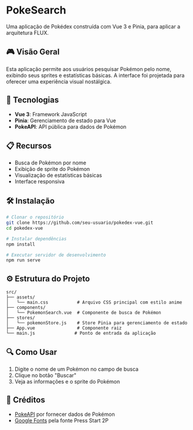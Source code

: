 # PokeSearch

Uma aplicação de Pokédex construída com Vue 3 e Pinia, para aplicar a arquitetura FLUX.

## 🎮 Visão Geral

Esta aplicação permite aos usuários pesquisar Pokémon pelo nome, exibindo seus sprites e estatísticas básicas. A interface foi projetada para oferecer uma experiência visual nostálgica.

## 🚀 Tecnologias

- **Vue 3**: Framework JavaScript
- **Pinia**: Gerenciamento de estado para Vue
- **PokeAPI**: API pública para dados de Pokémon

## 📋 Recursos

- Busca de Pokémon por nome
- Exibição de sprite do Pokémon
- Visualização de estatísticas básicas
- Interface responsiva

## 🛠️ Instalação

```bash
# Clonar o repositório
git clone https://github.com/seu-usuario/pokedex-vue.git
cd pokedex-vue

# Instalar dependências
npm install

# Executar servidor de desenvolvimento
npm run serve
```

## ⚙️ Estrutura do Projeto

```
src/
├── assets/
│   └── main.css           # Arquivo CSS principal com estilo anime
├── components/
│   └── PokemonSearch.vue  # Componente de busca de Pokémon
├── stores/
│   └── pokemonStore.js    # Store Pinia para gerenciamento de estado
├── App.vue                # Componente raiz
└── main.js               # Ponto de entrada da aplicação
```

## 🔍 Como Usar

1. Digite o nome de um Pokémon no campo de busca
2. Clique no botão "Buscar"
3. Veja as informações e o sprite do Pokémon

## 🙏 Créditos

- [PokeAPI](https://pokeapi.co/) por fornecer dados de Pokémon
- [Google Fonts](https://fonts.google.com/) pela fonte Press Start 2P
